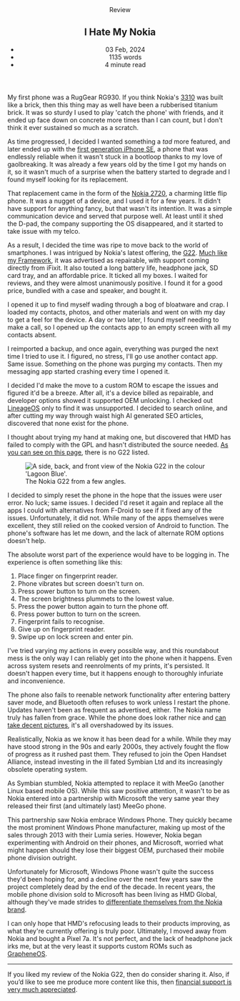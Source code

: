 <head>
    <title>I Hate My Nokia | Vale.Rocks</title>
    <meta property="og:title" content="I Hate My Nokia"/>
    <meta name="description" content="My review of my Nokia G22. A phone touted as being easily repairable that doesn't quite live up to the standards it sets for itself." />
    <meta property="og:description" content="Nokia is, quite literally, not the company they used to be." />
    <meta property="article:published_time" content="2024-02-03" />
    <meta property="article:modified_time" content="2024-07-03" />
    <meta property="article:section" content="Reviews" />
</head>

<article>
<header>
	Review
	<h1>
		I Hate My Nokia
	</h1>
	<ul>
		<li><time datetime="2024-02-03">03 Feb, 2024</time></li>
		<li>1135 words</li>
		<li>4 minute read</li>
	</ul>
</header>

<div class="readable_width">

My first phone was a RugGear RG930. If you think Nokia's [3310](https://www.gsmarena.com/nokia_3310-192.php) was built like a brick, then this thing may as well have been a rubberised titanium brick. It was so sturdy I used to play 'catch the phone' with friends, and it ended up face down on concrete more times than I can count, but I don't think it ever sustained so much as a scratch.

As time progressed, I decided I wanted something a *tad* more featured, and later ended up with the [first generation iPhone SE](https://www.gsmarena.com/apple_iphone_se-7969.php), a phone that was endlessly reliable when it wasn't stuck in a bootloop thanks to my love of gaolbreaking. It was already a few years old by the time I got my hands on it, so it wasn't much of a surprise when the battery started to degrade and I found myself looking for its replacement.

That replacement came in the form of the [Nokia 2720](https://www.gsmarena.com/nokia_2720_flip-9836.php), a charming little flip phone. It was a nugget of a device, and I used it for a few years. It didn't have support for anything fancy, but that wasn't its intention. It was a simple communication device and served that purpose well. At least until it shed the D-pad, the company supporting the OS disappeared, and it started to take issue with my telco.

As a result, I decided the time was ripe to move back to the world of smartphones. I was intrigued by Nokia's latest offering, the [G22](https://www.gsmarena.com/nokia_g22-12137.php).
[Much like my Framework](/blog/A_Year_With_The_Framework_Laptop), it was advertised as repairable, with support coming directly from iFixit. It also touted a long battery life, headphone jack, SD card tray, and an affordable price. It ticked all my boxes. I waited for reviews, and they were almost unanimously positive. I found it for a good price, bundled with a case and speaker, and bought it.

I opened it up to find myself wading through a bog of bloatware and crap. I loaded my contacts, photos, and other materials and went on with my day to get a feel for the device. A day or two later, I found myself needing to make a call, so I opened up the contacts app to an empty screen with all my contacts absent.

I reimported a backup, and once again, everything was purged the next time I tried to use it. I figured, no stress, I'll go use another contact app. Same issue. Something on the phone was purging my contacts. Then my messaging app started crashing every time I opened it.

I decided I'd make the move to a custom ROM to escape the issues and figured it'd be a breeze. After all, it's a device billed as repairable, and developer options showed it supported OEM unlocking. I checked out [LineageOS](https://lineageos.org) only to find it was unsupported. I decided to search online, and after cutting my way through waist high AI generated SEO articles, discovered that none exist for the phone.

I thought about trying my hand at making one, but discovered that HMD has failed to comply with the GPL and hasn't distributed the source needed. [As you can see on this page](https://www.hmd.com/en_int/opensource), there is no G22 listed.

<figure class="right">
<img src="https://www.chooseyourmobile.com/wp-content/uploads/2023/02/Nokia-G22-Image.jpg" alt="A side, back, and front view of the Nokia G22 in the colour 'Lagoon Blue'." />
<figcaption>The Nokia G22 from a few angles.</figcaption>
</figure>

I decided to simply reset the phone in the hope that the issues were user error. No luck; same issues. I decided I'd reset it again and replace all the apps I could with alternatives from F-Droid to see if it fixed any of the issues. Unfortunately, it did not. While many of the apps themselves were excellent, they still relied on the cooked version of Android to function. The phone's software has let me down, and the lack of alternate ROM options doesn't help.

The absolute worst part of the experience would have to be logging in. The experience is often something like this:

1. Place finger on fingerprint reader.
2. Phone vibrates but screen doesn't turn on.
3. Press power button to turn on the screen.
4. The screen brightness plummets to the lowest value.
5. Press the power button again to turn the phone off.
6. Press power button to turn on the screen.
7. Fingerprint fails to recognise.
8. Give up on fingerprint reader.
9. Swipe up on lock screen and enter pin.

I've tried varying my actions in every possible way, and this roundabout mess is the only way I can reliably get into the phone when it happens. Even across system resets and reenrolments of my prints, it's persisted. It doesn't happen every time, but it happens enough to thoroughly infuriate and inconvenience.

The phone also fails to reenable network functionality after entering battery saver mode, and Bluetooth often refuses to work unless I restart the phone. Updates haven't been as frequent as advertised, either. The Nokia name truly has fallen from grace. While the phone does look rather nice and [can take decent pictures](https://unsplash.com/collections/Puec3W1Cf3g/new-zealand), it's all overshadowed by its issues.

Realistically, Nokia as we know it has been dead for a while. While they may have stood strong in the 90s and early 2000s, they actively fought the flow of progress as it rushed past them. They refused to join the Open Handset Alliance, instead investing in the ill fated Symbian Ltd and its increasingly obsolete operating system.

As Symbian stumbled, Nokia attempted to replace it with MeeGo (another Linux based mobile OS). While this saw positive attention, it wasn't to be as Nokia entered into a partnership with Microsoft the very same year they released their first (and ultimately last) MeeGo phone.

This partnership saw Nokia embrace Windows Phone. They quickly became the most prominent Windows Phone manufacturer, making up most of the sales through 2013 with their Lumia series. However, Nokia began experimenting with Android on their phones, and Microsoft, worried what might happen should they lose their biggest OEM, purchased their mobile phone division outright.

Unfortunately for Microsoft, Windows Phone wasn't quite the success they'd been hoping for, and a decline over the next few years saw the project completely dead by the end of the decade. In recent years, the mobile phone division sold to Microsoft has been living as HMD Global, although they've made strides to [differentiate themselves from the Nokia brand](https://www.hmd.com/en_int/blog/hmd-makers-of-nokia-phones-and-more).

I can only hope that HMD's refocusing leads to their products improving, as what they're currently offering is truly poor. Ultimately, I moved away from Nokia and bought a Pixel 7a. It's not perfect, and the lack of headphone jack irks me, but at the very least it supports custom ROMs such as [GrapheneOS](https://grapheneos.org).

---

If you liked my review of the Nokia G22, then do consider sharing it. Also, if you’d like to see me produce more content like this, then [financial support is very much appreciated](https://vale.rocks/support).

<section class="giscus"></section>

</div>
</article>
